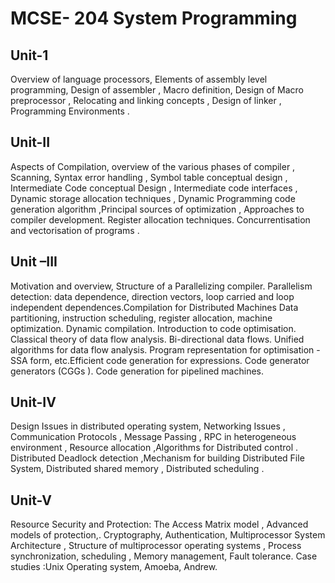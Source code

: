 # MCSE- 204 System Programming

## Unit-1

Overview of language processors, Elements of assembly level programming, Design of assembler ,
Macro definition, Design of Macro preprocessor , Relocating and linking concepts , Design of linker ,
Programming Environments .

## Unit-II

Aspects of Compilation, overview of the various phases of compiler , Scanning, Syntax error handling ,
Symbol table conceptual design , Intermediate Code conceptual Design , Intermediate code interfaces ,
Dynamic storage allocation techniques , Dynamic Programming code generation algorithm ,Principal
sources of optimization , Approaches to compiler development. Register allocation techniques.
Concurrentisation and vectorisation of programs .

## Unit –III

Motivation and overview, Structure of a Parallelizing compiler. Parallelism detection: data dependence,
direction vectors, loop carried and loop independent dependences.Compilation for Distributed Machines
Data partitioning, instruction scheduling, register allocation, machine optimization. Dynamic compilation.
Introduction to code optimisation. Classical theory of data flow analysis. Bi-directional data flows. Unified
algorithms for data flow analysis. Program representation for optimisation - SSA form, etc.Efficient code
generation for expressions. Code generator generators (CGGs ). Code generation for pipelined
machines.

## Unit-IV

Design Issues in distributed operating system, Networking Issues , Communication Protocols , Message
Passing , RPC in heterogeneous environment , Resource allocation ,Algorithms for Distributed control .
Distributed Deadlock detection ,Mechanism for building Distributed File System, Distributed shared
memory , Distributed scheduling .

## Unit-V

Resource Security and Protection: The Access Matrix model , Advanced models of protection,.
Cryptography, Authentication, Multiprocessor System Architecture , Structure of multiprocessor operating
systems , Process synchronization, scheduling , Memory management, Fault tolerance. Case studies
:Unix Operating system, Amoeba, Andrew.

